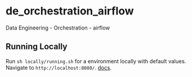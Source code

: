 # de_orchestration_airflow
Data Engineering - Orchestration - airflow


## Running Locally

Run `sh locally/running.sh` for a environment locally with default values. Navigate to `http://localhost:8080/`. [docs](https://airflow.apache.org/docs/apache-airflow/stable/start/local.html).